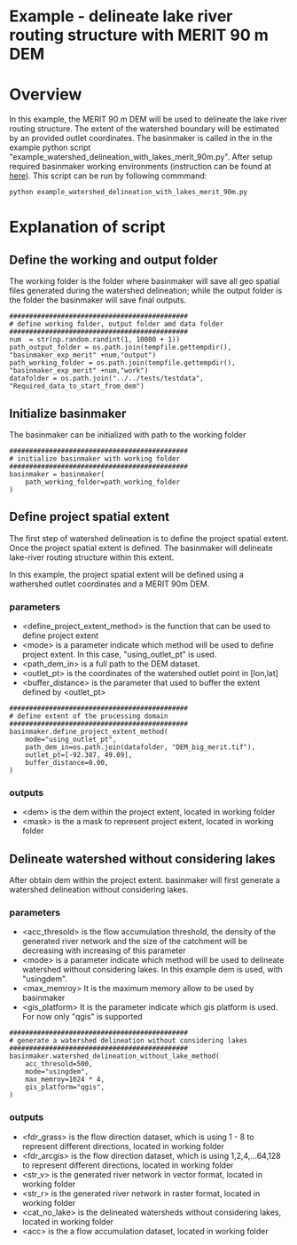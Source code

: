 # Example - delineate lake river routing structure with MERIT 90 m DEM
 
# Overview
In this example, the MERIT 90 m DEM will be used to delineate the lake river routing structure. The extent of the watershed boundary will be estimated by an provided outlet coordinates. The basinmaker is called in the in the example python script "example_watershed_delineation_with_lakes_merit_90m.py". After setup required basinmaker working environments (instruction can be found at [here](https://github.com/dustming/basinmaker/wiki/Installation-of-the-BasinMaker)). This script can be run by following commmand:
```
python example_watershed_delineation_with_lakes_merit_90m.py
```

# Explanation of script 

## Define the working and output folder 
The working folder is the folder where basinmaker will save all geo spatial files generated during the watershed delineation; while the output folder is the folder the basinmaker will save final outputs.

```
#############################################
# define working folder, output folder amd data folder  
#############################################
num  = str(np.random.randint(1, 10000 + 1))
path_output_folder = os.path.join(tempfile.gettempdir(), "basinmaker_exp_merit" +num,"output")
path_working_folder = os.path.join(tempfile.gettempdir(), "basinmaker_exp_merit" +num,"work")
datafolder = os.path.join("../../tests/testdata", "Required_data_to_start_from_dem")
```


## Initialize basinmaker 
The basinmaker can be initialized with path to the working folder 

```
#############################################
# initialize basinmaker with working folder    
#############################################
basinmaker = basinmaker(
    path_working_folder=path_working_folder
)
```

## Define project spatial extent
The first step of watershed delineation is to define the project spatial extent. Once the project spatial extent is defined. The basinmaker will delineate lake-river routing structure within this extent. 

In this example, the project spatial extent will be defined using a wathershed outlet coordinates and a MERIT 90m DEM.

### parameters 

* \<define_project_extent_method\> 
      is the function that can be used to define project extent 
* \<mode\> 
      is a parameter indicate which method will be used to define project extent. In this case, "using_outlet_pt" is used. 
* \<path_dem_in\> 
      is a full path to the DEM dataset. 
* \<outlet_pt\> 
      is the coordinates of the watershed outlet point in [lon,lat]
* \<buffer_distance\> 
      is the parameter that used to buffer the extent defined by \<outlet_pt\>      
 
```
#############################################
# define extent of the processing domain  
#############################################
basinmaker.define_project_extent_method(
    mode="using_outlet_pt",
    path_dem_in=os.path.join(datafolder, "DEM_big_merit.tif"),
    outlet_pt=[-92.387, 49.09],
    buffer_distance=0.00,
)
```
### outputs  
* \<dem\> 
      is the dem within the project extent, located in working folder 
* \<mask\> 
      is the a mask to represent project extent, located in working folder  

## Delineate watershed without considering lakes 
After obtain dem within the project extent. basinmaker will first generate a watershed delineation without considering lakes. 

### parameters 

* \<acc_thresold\> 
      is the flow accumulation threshold, the density of the generated river network and the size of the catchment will be decreasing with increasing of this parameter   
* \<mode\> 
      is a parameter indicate which method will be used to delineate watershed without considering lakes. In this example dem is used, with "usingdem".
* \<max_memroy\> 
      It is the maximum memory allow to be used by basinmaker  
* \<gis_platform\> 
      It is the parameter indicate which gis platform is used. For now only "qgis" is supported 
 
```
#############################################
# generate a watershed delineation without considering lakes 
#############################################
basinmaker.watershed_delineation_without_lake_method(
    acc_thresold=500,
    mode="usingdem",
    max_memroy=1024 * 4,
    gis_platform="qgis",
)
```
### outputs  
* \<fdr_grass\> 
      is the flow direction dataset, which is using 1 - 8 to represent different directions, located in working folder 
* \<fdr_arcgis\> 
      is the flow direction dataset, which is using 1,2,4,...64,128 to represent different directions, located in working folder  
* \<str_v\> 
      is the generated river network in vector format, located in working folder 
* \<str_r\> 
      is the generated river network in raster format, located in working folder  
* \<cat_no_lake\> 
      is the delineated watersheds without considering lakes, located in working folder 
* \<acc\> 
      is the a flow accumulation dataset, located in working folder  




           

